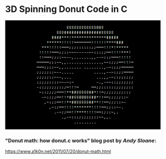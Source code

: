 # 3D Spinning Donut Code in C

![](output.gif)




### "Donut math: how donut.c works" blog post by *Andy Sloane*:
https://www.a1k0n.net/2011/07/20/donut-math.html
